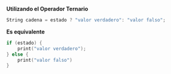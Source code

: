 **Utilizando el Operador Ternario**
```c++
String cadena = estado ? "valor verdadero": "valor falso";
```

**Es equivalente**
```c++
if (estado) {
    print("valor verdadero");
} else {
    print("valor falso")
}
```

